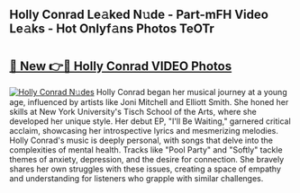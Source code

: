 ## Holly Conrad Le𝚊ked N𝚞de - Part-mFH Video Le𝚊ks - Hot Onlyf𝚊ns Photos TeOTr

# <h2><a href="http://ac21230.deff.icu/?id=Holly+Conrad">🔗 New 👉🔴 Holly Conrad VIDEO Photos</a></h2>

[![Holly Conrad N𝚞des](https://i.imgur.com/rIISA9y.gif)](http://ac21230.deff.icu/?id=Holly+Conrad)
Holly Conrad began her musical journey at a young age, influenced by artists like Joni Mitchell and Elliott Smith. She honed her skills at New York University's Tisch School of the Arts, where she developed her unique style. Her debut EP, "I'll Be Waiting," garnered critical acclaim, showcasing her introspective lyrics and mesmerizing melodies. Holly Conrad's music is deeply personal, with songs that delve into the complexities of mental health. Tracks like "Pool Party" and "Softly" tackle themes of anxiety, depression, and the desire for connection. She bravely shares her own struggles with these issues, creating a space of empathy and understanding for listeners who grapple with similar challenges.

